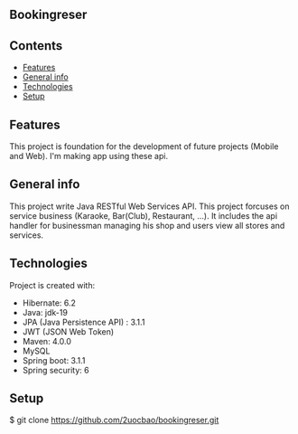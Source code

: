 ## Bookingreser
## Contents
* [Features](#features)
* [General info](#general-info)
* [Technologies](#technologies)
* [Setup](#setup)
## Features
This project is foundation for the development of future projects (Mobile and Web). I'm making app using these api.
## General info
This project write Java RESTful Web Services API. This project forcuses on service business (Karaoke, Bar(Club), Restaurant, ...).
It includes the api handler for businessman managing his shop and users view all stores and services.
## Technologies
Project is created with:
* Hibernate: 6.2
* Java: jdk-19
* JPA (Java Persistence API) : 3.1.1
* JWT (JSON Web Token)
* Maven: 4.0.0
* MySQL
* Spring boot: 3.1.1
* Spring security: 6
## Setup
$ git clone https://github.com/2uocbao/bookingreser.git
